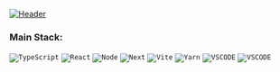 [![Header](https://github.com/xyo-dev/xyo-dev/blob/master/header.png)]()

### Main Stack:

<code>![TypeScript](https://img.shields.io/badge/-TypeScript-20232A?style=for-the-badge&logo=TypeScript&logoColor)</code>
<code>![React](https://img.shields.io/badge/-REACT-20232A?style=for-the-badge&logo=React&logoColor=blue)</code>
<code>![Node](https://img.shields.io/badge/-Node.js-20232A?style=for-the-badge&logo=Node.js&logoColor)</code>
<code>![Next](https://img.shields.io/badge/-Next.js-20232A?style=for-the-badge&logo=Next.js&logoColor)</code>
<code>![Vite](https://img.shields.io/badge/-Vite-20232A?style=for-the-badge&logo=Vite&logoColor)</code>
<code>![Yarn](https://img.shields.io/badge/-Yarn-20232A?style=for-the-badge&logo=Yarn&logoColor)</code>
<code>![VSCODE](https://img.shields.io/badge/-VSCODE-20232A?style=for-the-badge&logo=VisualStudio&logoColor)</code>
<code>![VSCODE](https://img.shields.io/badge/-And_other_tools-20232A?style=for-the-badge)</code>
